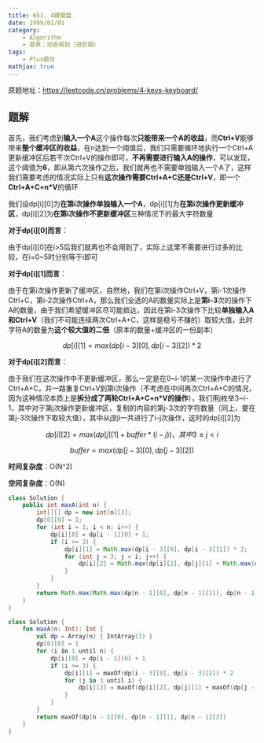 ```yaml
---
title: 651. 4键键盘
date: 1999/01/01
category: 
    - Algorithm
    - 题单：动态规划（进阶版）
tags:
    - Plus题目
mathjax: true
---
```

原题地址：https://leetcode.cn/problems/4-keys-keyboard/

## 题解
首先，我们考虑到**输入一个A**这个操作每次**只能带来一个A的收益**，而**Ctrl+V**能够带来**整个缓冲区的收益**，在n达到一个阈值后，我们只需要循环地执行一个Ctrl+A更新缓冲区后若干次Ctrl+V的操作即可，**不再需要进行输入A的操作**，可以发现，这个阈值为**6**，即从第六次操作之后，我们就再也不需要单独输入一个A了，这样我们需要考虑的情况实际上只有**这次操作需要Ctrl+A+C还是Ctrl+V**，即一个**Ctrl+A+C+n*V**的循环

我们设dp[i][0]为**在第i次操作单独输入一个A**，dp[i][1]为**在第i次操作更新缓冲区**，dp[i][2]为**在第i次操作不更新缓冲区**三种情况下的最大字符数量

**对于dp[i][0]而言**：

由于dp[i][0]在i>5后我们就再也不会用到了，实际上这里不需要进行过多的比较，在i=0~5时分别等于i即可

**对于dp[i][1]而言**：

由于在第i次操作更新了缓冲区，自然地，我们在第i次操作Ctrl+V，第i-1次操作Ctrl+C，第i-2次操作Ctrl+A，那么我们全选的A的数量实际上是**第i-3**次的操作下A的数量，由于我们希望缓冲区尽可能抵达，因此在第i-3次操作下比较**单独输入A和Ctrl+V**（我们不可能连续两次Ctrl+A+C，这样是稳亏不赚的）取较大值，此时字符A的数量为**这个较大值的二倍**（原本的数量+缓冲区的一份副本）

$$dp[i][1]=max(dp[i-3][0],dp[i-3][2])*2$$

**对于dp[i][2]而言**：

由于我们在这次操作中不更新缓冲区，那么一定是在0~i-1的某一次操作中进行了Ctrl+A+C，并一路重复Ctrl+V到第i次操作（不考虑在中间再次Ctrl+A+C的情况，因为这种情况本质上是**拆分成了两轮Ctrl+A+C+n*V的操作**），我们用j枚举3~i-1，其中对于第j次操作更新缓冲区，复制的内容的第j-3次的字符数量（同上，要在第j-3次操作下取较大值），其中从j到i一共进行了i-j次操作，这时的dp[i][2]为

$$dp[i][2]=max(dp[j][1]+buffer*(i-j))，其中3\leq j <i$$

$$buffer=max(dp[j-3][0],dp[j-3][2])$$

**时间复杂度**：O(N^2)

**空间复杂度**：O(N)

```Java
class Solution {
    public int maxA(int n) {
        int[][] dp = new int[n][3];
        dp[0][0] = 1;
        for (int i = 1; i < n; i++) {
            dp[i][0] = dp[i - 1][0] + 1;
            if (i >= 3) {
                dp[i][1] = Math.max(dp[i - 3][0], dp[i - 3][2]) * 2;
                for (int j = 3; j < i; j++) {
                    dp[i][2] = Math.max(dp[i][2], dp[j][1] + Math.max(dp[j - 3][0], dp[j - 3][2]) * (i - j));
                }
            }
        }
        return Math.max(Math.max(dp[n - 1][0], dp[n - 1][1]), dp[n - 1][2]);
    }
}
```
```Kotlin
class Solution {
    fun maxA(n: Int): Int {
        val dp = Array(n) { IntArray(3) }
        dp[0][0] = 1
        for (i in 1 until n) {
            dp[i][0] = dp[i - 1][0] + 1
            if (i >= 3) {
                dp[i][1] = maxOf(dp[i - 3][0], dp[i - 3][2]) * 2
                for (j in 3 until i) {
                    dp[i][2] = maxOf(dp[i][2], dp[j][1] + maxOf(dp[j - 3][0], dp[j - 3][2]) * (i - j))
                }
            }
        }
        return maxOf(dp[n - 1][0], dp[n - 1][1], dp[n - 1][2])
    }
}
```